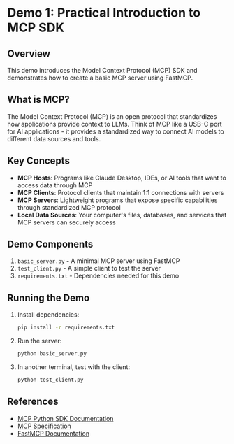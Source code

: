 # Demo 1: Practical Introduction to MCP SDK

## Overview

This demo introduces the Model Context Protocol (MCP) SDK and demonstrates how to create a basic MCP server using FastMCP.

## What is MCP?

The Model Context Protocol (MCP) is an open protocol that standardizes how applications provide context to LLMs. Think of MCP like a USB-C port for AI applications - it provides a standardized way to connect AI models to different data sources and tools.

## Key Concepts

- **MCP Hosts**: Programs like Claude Desktop, IDEs, or AI tools that want to access data through MCP
- **MCP Clients**: Protocol clients that maintain 1:1 connections with servers
- **MCP Servers**: Lightweight programs that expose specific capabilities through standardized MCP protocol
- **Local Data Sources**: Your computer's files, databases, and services that MCP servers can securely access

## Demo Components

1. `basic_server.py` - A minimal MCP server using FastMCP
2. `test_client.py` - A simple client to test the server
3. `requirements.txt` - Dependencies needed for this demo

## Running the Demo

1. Install dependencies:
   ```bash
   pip install -r requirements.txt
   ```

2. Run the server:
   ```bash
   python basic_server.py
   ```

3. In another terminal, test with the client:
   ```bash
   python test_client.py
   ```

## References

- [MCP Python SDK Documentation](https://github.com/modelcontextprotocol/python-sdk)
- [MCP Specification](https://modelcontextprotocol.io/specification)
- [FastMCP Documentation](https://github.com/modelcontextprotocol/python-sdk)
